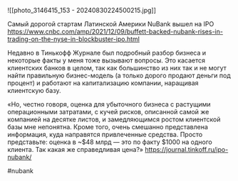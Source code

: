 
![[photo_3146415_153 - 20240830224500215.jpg]]

Самый дорогой стартам Латинской Америки NuBank вышел на IPO https://www.cnbc.com/amp/2021/12/09/buffett-backed-nubank-rises-in-trading-on-the-nyse-in-blockbuster-ipo.html

Недавно в Тинькофф Журнале был подробный разбор бизнеса и некоторые факты у меня тоже вызывают вопросы. Это касается клиентских банков в целом, так как большинство из них так и не могут найти правильную бизнес-модель (а только дорого продают деньги под процент) и работают на капитализацию компании, наращивая клиентскую базу.

«Но, честно говоря, оценка для убыточного бизнеса с растущими операционными затратами, с кучей рисков, описанной самой же компанией на десятке листов, и замедляющимся ростом клиентской базы мне непонятна. Кроме того, очень смешанно представлена информация, куда направятся привлеченные средства. Просто представьте: оценка в ~$48 млрд — это по факту $1000 на одного клиента. Так какая же справедливая цена?» https://journal.tinkoff.ru/ipo-nubank/

#nubank 